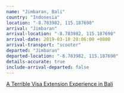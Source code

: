 ```yaml
---
name: "Jimbaran, Bali"
country: "Indonesia"
location: "-8.783982, 115.187690"
arrival: "Jimbaran"
arrival-location: "-8.783982, 115.187690"
arrival-date: 2019-03-18 20:06:00 +0800
arrival-transport: "scooter"
departed: "Jimbaran"
departed-location: "-8.783982, 115.187690"
details-accurate: true
include-arrival-departed: false
---
```

[A Terrible Visa Extension Experience in Bali](/bali-visa-extension/)